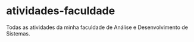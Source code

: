 # atividades-faculdade
Todas as atividades da minha faculdade de Análise e Desenvolvimento de Sistemas.
